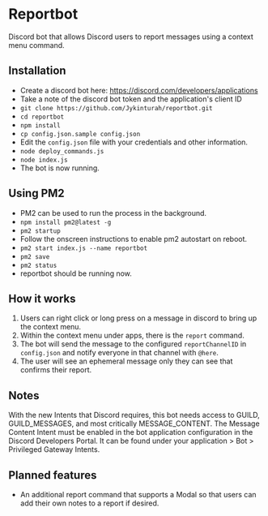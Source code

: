 # Reportbot

Discord bot that allows Discord users to report messages using a context menu command.

## Installation

- Create a discord bot here: https://discord.com/developers/applications
- Take a note of the discord bot token and the application's client ID
- `git clone https://github.com/Jykinturah/reportbot.git`
- `cd reportbot`
- `npm install`
- `cp config.json.sample config.json`
- Edit the `config.json` file with your credentials and other information.
- `node deploy_commands.js` 
- `node index.js`
- The bot is now running.

## Using PM2

- PM2 can be used to run the process in the background.
- `npm install pm2@latest -g`
- `pm2 startup`
- Follow the onscreen instructions to enable pm2 autostart on reboot.
- `pm2 start index.js --name reportbot`
- `pm2 save`
- `pm2 status`
- reportbot should be running now.

## How it works

1. Users can right click or long press on a message in discord to bring up the context menu.
2. Within the context menu under apps, there is the `report` command.
3. The bot will send the message to the configured `reportChannelID` in `config.json` and notify everyone in that channel with `@here`.
4. The user will see an ephemeral message only they can see that confirms their report.

## Notes

With the new Intents that Discord requires, this bot needs access to GUILD, GUILD_MESSAGES, and most critically MESSAGE_CONTENT. The Message Content Intent must be enabled in the bot application configuration in the Discord Developers Portal. It can be found under your application > Bot > Privileged Gateway Intents.

## Planned features

- An additional report command that supports a Modal so that users can add their own notes to a report if desired.
